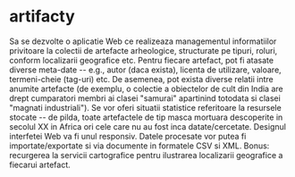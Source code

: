 # artifacty

Sa se dezvolte o aplicatie Web ce realizeaza managementul informatiilor privitoare la colectii de artefacte arheologice, structurate pe tipuri, roluri, conform localizarii geografice etc. Pentru fiecare artefact, pot fi atasate diverse meta-date -- e.g., autor (daca exista), licenta de utilizare, valoare, termeni-cheie (tag-uri) etc. De asemenea, pot exista diverse relatii intre anumite artefacte (de exemplu, o colectie a obiectelor de cult din India are drept cumparatori membri ai clasei "samurai" apartinind totodata si clasei "magnati industriali"). Se vor oferi situatii statistice referitoare la resursele stocate -- de pilda, toate artefactele de tip masca mortuara descoperite in secolul XX in Africa ori cele care nu au fost inca datate/cercetate. Designul interfetei Web va fi unul responsiv. Datele procesate vor putea fi importate/exportate si via documente in formatele CSV si XML. Bonus: recurgerea la servicii cartografice pentru ilustrarea localizarii geografice a fiecarui artefact.

